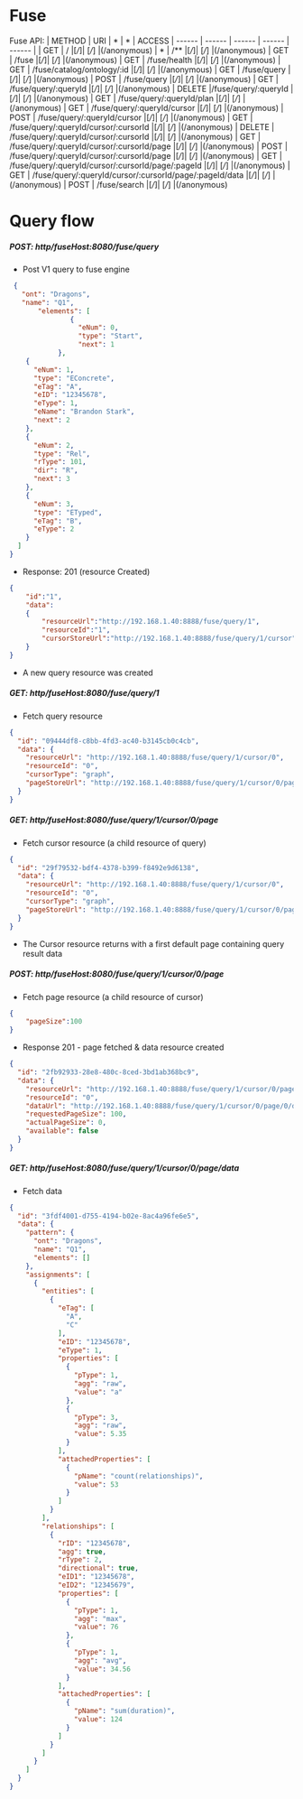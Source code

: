 # Fuse

Fuse API:
| METHOD | URI | * | * | ACCESS
| ------ | ------ | ------ | ------ | ------ |
|  GET   | /                                                          |[*/*]|     [*/*]    |(/anonymous)
|  *     | /**                                                        |[*/*]|     [*/*]    |(/anonymous)
|  GET   | /fuse                                                      |[*/*]|     [*/*]    |(/anonymous)
|  GET   | /fuse/health                                               |[*/*]|     [*/*]    |(/anonymous)
|  GET   | /fuse/catalog/ontology/:id                                 |[*/*]|     [*/*]    |(/anonymous)
|  GET   | /fuse/query                                                |[*/*]|     [*/*]    |(/anonymous)
|  POST  | /fuse/query                                                |[*/*]|     [*/*]    |(/anonymous)
|  GET   | /fuse/query/:queryId                                       |[*/*]|     [*/*]    |(/anonymous)
| DELETE |/fuse/query/:queryId                                        |[*/*]|     [*/*]    |(/anonymous)
|  GET   | /fuse/query/:queryId/plan                                  |[*/*]|     [*/*]    |(/anonymous)
|  GET   | /fuse/query/:queryId/cursor                                |[*/*]|     [*/*]    |(/anonymous)
|  POST  | /fuse/query/:queryId/cursor                                |[*/*]|     [*/*]    |(/anonymous)
|  GET   | /fuse/query/:queryId/cursor/:cursorId                      |[*/*]|     [*/*]    |(/anonymous)
| DELETE | /fuse/query/:queryId/cursor/:cursorId                      |[*/*]|     [*/*]    |(/anonymous)
|  GET   |  /fuse/query/:queryId/cursor/:cursorId/page                |[*/*]|     [*/*]    |(/anonymous)
|  POST  |  /fuse/query/:queryId/cursor/:cursorId/page                |[*/*]|     [*/*]    |(/anonymous)
|  GET   |  /fuse/query/:queryId/cursor/:cursorId/page/:pageId        |[*/*]|     [*/*]    |(/anonymous)
|  GET   |  /fuse/query/:queryId/cursor/:cursorId/page/:pageId/data   |[*/*]|     [*/*]    |(/anonymous)
|  POST  |  /fuse/search                                              |[*/*]|     [*/*]    |(/anonymous)

# Query flow

##### POST: http/fuseHost:8080/fuse/query
  - Post V1 query to fuse engine  
```json
 {
   "ont": "Dragons",
   "name": "Q1",
       "elements": [
               {
                 "eNum": 0,
                 "type": "Start",
                 "next": 1
            },
    {
      "eNum": 1,
      "type": "EConcrete",
      "eTag": "A",
      "eID": "12345678",
      "eType": 1,
      "eName": "Brandon Stark",
      "next": 2
    },
    {
      "eNum": 2,
      "type": "Rel",
      "rType": 101,
      "dir": "R",
      "next": 3
    },
    {
      "eNum": 3,
      "type": "ETyped",
      "eTag": "B",
      "eType": 2
    }
  ]
}
```
  - Response: 201 (resource Created)
```json
{
    "id":"1",
    "data":
    {
        "resourceUrl":"http://192.168.1.40:8888/fuse/query/1",
        "resourceId":"1",
        "cursorStoreUrl":"http://192.168.1.40:8888/fuse/query/1/cursor"
    }
}
```
 - A new query resource was created 
##### GET: http/fuseHost:8080/fuse/query/1
 - Fetch query resource
```json
{
  "id": "09444df8-c8bb-4fd3-ac40-b3145cb0c4cb",
  "data": {
    "resourceUrl": "http://192.168.1.40:8888/fuse/query/1/cursor/0",
    "resourceId": "0",
    "cursorType": "graph",
    "pageStoreUrl": "http://192.168.1.40:8888/fuse/query/1/cursor/0/page"
  }
}
```
##### GET: http/fuseHost:8080/fuse/query/1/cursor/0/page
 - Fetch cursor resource (a child resource of query)
```json
{
  "id": "29f79532-bdf4-4378-b399-f8492e9d6138",
  "data": {
    "resourceUrl": "http://192.168.1.40:8888/fuse/query/1/cursor/0",
    "resourceId": "0",
    "cursorType": "graph",
    "pageStoreUrl": "http://192.168.1.40:8888/fuse/query/1/cursor/0/page"
  }
}
```
 - The Cursor resource returns with a first default page containing query result data
##### POST: http/fuseHost:8080/fuse/query/1/cursor/0/page
- Fetch page resource (a child resource of cursor)
```json
{
    "pageSize":100
}
```
 
 - Response 201  -  page fetched & data resource created
```json
{
  "id": "2fb92933-28e8-480c-8ced-3bd1ab368bc9",
  "data": {
    "resourceUrl": "http://192.168.1.40:8888/fuse/query/1/cursor/0/page/0",
    "resourceId": "0",
    "dataUrl": "http://192.168.1.40:8888/fuse/query/1/cursor/0/page/0/data",
    "requestedPageSize": 100,
    "actualPageSize": 0,
    "available": false
  }
}
```
##### GET: http/fuseHost:8080/fuse/query/1/cursor/0/page/data
- Fetch data 
```json
{
  "id": "3fdf4001-d755-4194-b02e-8ac4a96fe6e5",
  "data": {
    "pattern": {
      "ont": "Dragons",
      "name": "Q1",
      "elements": []
    },
    "assignments": [
      {
        "entities": [
          {
            "eTag": [
              "A",
              "C"
            ],
            "eID": "12345678",
            "eType": 1,
            "properties": [
              {
                "pType": 1,
                "agg": "raw",
                "value": "a"
              },
              {
                "pType": 3,
                "agg": "raw",
                "value": 5.35
              }
            ],
            "attachedProperties": [
              {
                "pName": "count(relationships)",
                "value": 53
              }
            ]
          }
        ],
        "relationships": [
          {
            "rID": "12345678",
            "agg": true,
            "rType": 2,
            "directional": true,
            "eID1": "12345678",
            "eID2": "12345679",
            "properties": [
              {
                "pType": 1,
                "agg": "max",
                "value": 76
              },
              {
                "pType": 1,
                "agg": "avg",
                "value": 34.56
              }
            ],
            "attachedProperties": [
              {
                "pName": "sum(duration)",
                "value": 124
              }
            ]
          }
        ]
      }
    ]
  }
}
```
